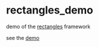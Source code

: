 # rectangles_demo
demo of the <a href = "https://jacobhoffman.tk/rectangles/">rectangles</a> framework

see the <a href = "https://jacobhoffman.tk/rectangles_demo">demo</a>

